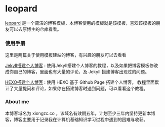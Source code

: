 # leopard

[leopard](http://baixin.io) 是一个简洁的博客模板，本博客使用的模板就是该模板，喜欢该模板的朋友可以去原博主的仓库看看。
### 使用手册

这里是两篇关于使用模板建站的博客，有兴趣的朋友可以去看看

[Jekyll搭建个人博客](http://baixin.io/2016/10/jekyll_tutorials1/)  :  使用Jekyll搭建个人博客的教程，以及如果把博客模板修改成你自己的博客，里面也有大量的评论，及 Jekyll 搭建博客出现过的问题。

[HEXO搭建个人博客](http://baixin.io/2015/08/HEXO%E6%90%AD%E5%BB%BA%E4%B8%AA%E4%BA%BA%E5%8D%9A%E5%AE%A2/) : 使用 HEXO 基于 Github Page 搭建个人博客， 教程里面累计了大量提问和评论，如果你在搭建博客时遇到问题，可以看看这个教程。 

### About me

  本博客域名为  xiongzc.co  ，该域名有效期五年，计划至少三年内坚持更新本博客，博客主要用于记录我在计算机基础知识学习过程中遇到的困难与收获。